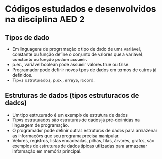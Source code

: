# Códigos estudados e desenvolvidos na disciplina AED 2

## Tipos de dado
* Em linguagens de programação o tipo de dado de uma variável, constante ou função define o conjunto de valores que a variável, constante ou função podem assumir.
* p.ex., variável boolean pode assumir valores true
ou false.
* Programador pode definir novos tipos de dados em termos de outros já definidos.
* Tipos estruturados, p.ex., arrays, record.


## Estruturas de dados (tipos estruturados de dados)
* Um tipo estruturado é um exemplo de estrutura de 
dados
* Tipos estruturados são estruturas de dados já pré-definidas na linguagem de programação.
* O programador pode definir outras estruturas de dados para armazenar as informações que seu programa precisa manipular.
* Vetores, registros, listas encadeadas, pilhas, filas, árvores, grafos, são exemplos de estruturas de dados típicas utilizadas para armazenar informação em memória principal.
